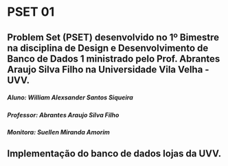 # PSET 01 

## Problem Set (PSET) desenvolvido no 1º Bimestre na disciplina de Design e Desenvolvimento de Banco de Dados 1 ministrado pelo Prof. Abrantes Araujo Silva Filho na Universidade Vila Velha - UVV.

##### Aluno: William Alexsander Santos Siqueira
##### Professor: Abrantes Araujo Silva Filho
##### Monitora: Suellen Miranda Amorim

## Implementação do banco de dados lojas da UVV.




